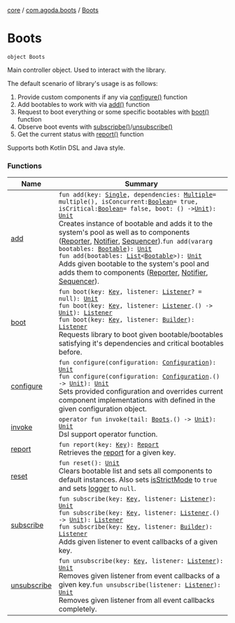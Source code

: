 [core](../../index.md) / [com.agoda.boots](../index.md) / [Boots](./index.md)

# Boots

`object Boots`

Main controller object. Used to interact with the library.

The default scenario of library's usage is as follows:

1. Provide custom components if any via [configure()](configure.md) function
2. Add bootables to work with via [add()](add.md) function
3. Request to boot everything or some specific bootables with [boot()](boot.md) function
4. Observe boot events with [subscripbe()](subscribe.md)/[unsubscribe()](unsubscribe.md)
5. Get the current status with [report()](report.md) function

Supports both Kotlin DSL and Java style.

### Functions

| Name | Summary |
|---|---|
| [add](add.md) | `fun add(key: `[`Single`](../-key/-single/index.md)`, dependencies: `[`Multiple`](../-key/-multiple/index.md)` = multiple(), isConcurrent: `[`Boolean`](https://kotlinlang.org/api/latest/jvm/stdlib/kotlin/-boolean/index.html)` = true, isCritical: `[`Boolean`](https://kotlinlang.org/api/latest/jvm/stdlib/kotlin/-boolean/index.html)` = false, boot: () -> `[`Unit`](https://kotlinlang.org/api/latest/jvm/stdlib/kotlin/-unit/index.html)`): `[`Unit`](https://kotlinlang.org/api/latest/jvm/stdlib/kotlin/-unit/index.html)<br>Creates instance of bootable and adds it to the system's pool as well as to components ([Reporter](../-reporter/index.md), [Notifier](../-notifier/index.md), [Sequencer](../-sequencer/index.md)).`fun add(vararg bootables: `[`Bootable`](../-bootable/index.md)`): `[`Unit`](https://kotlinlang.org/api/latest/jvm/stdlib/kotlin/-unit/index.html)<br>`fun add(bootables: `[`List`](https://kotlinlang.org/api/latest/jvm/stdlib/kotlin.collections/-list/index.html)`<`[`Bootable`](../-bootable/index.md)`>): `[`Unit`](https://kotlinlang.org/api/latest/jvm/stdlib/kotlin/-unit/index.html)<br>Adds given bootable to the system's pool and adds them to components ([Reporter](../-reporter/index.md), [Notifier](../-notifier/index.md), [Sequencer](../-sequencer/index.md)). |
| [boot](boot.md) | `fun boot(key: `[`Key`](../-key/index.md)`, listener: `[`Listener`](../-listener/index.md)`? = null): `[`Unit`](https://kotlinlang.org/api/latest/jvm/stdlib/kotlin/-unit/index.html)<br>`fun boot(key: `[`Key`](../-key/index.md)`, listener: `[`Listener`](../-listener/index.md)`.() -> `[`Unit`](https://kotlinlang.org/api/latest/jvm/stdlib/kotlin/-unit/index.html)`): `[`Listener`](../-listener/index.md)<br>`fun boot(key: `[`Key`](../-key/index.md)`, listener: `[`Builder`](../-listener/-builder/index.md)`): `[`Listener`](../-listener/index.md)<br>Requests library to boot given bootable/bootables satisfying it's dependencies and critical bootables before. |
| [configure](configure.md) | `fun configure(configuration: `[`Configuration`](../-configuration/index.md)`): `[`Unit`](https://kotlinlang.org/api/latest/jvm/stdlib/kotlin/-unit/index.html)<br>`fun configure(configuration: `[`Configuration`](../-configuration/index.md)`.() -> `[`Unit`](https://kotlinlang.org/api/latest/jvm/stdlib/kotlin/-unit/index.html)`): `[`Unit`](https://kotlinlang.org/api/latest/jvm/stdlib/kotlin/-unit/index.html)<br>Sets provided configuration and overrides current component implementations with defined in the given configuration object. |
| [invoke](invoke.md) | `operator fun invoke(tail: `[`Boots`](./index.md)`.() -> `[`Unit`](https://kotlinlang.org/api/latest/jvm/stdlib/kotlin/-unit/index.html)`): `[`Unit`](https://kotlinlang.org/api/latest/jvm/stdlib/kotlin/-unit/index.html)<br>Dsl support operator function. |
| [report](report.md) | `fun report(key: `[`Key`](../-key/index.md)`): `[`Report`](../-report/index.md)<br>Retrieves the [report](../-report/index.md) for a given key. |
| [reset](reset.md) | `fun reset(): `[`Unit`](https://kotlinlang.org/api/latest/jvm/stdlib/kotlin/-unit/index.html)<br>Clears bootable list and sets all components to default instances. Also sets [isStrictMode](../-configuration/is-strict-mode.md) to `true` and sets [logger](../-configuration/logger.md) to `null`. |
| [subscribe](subscribe.md) | `fun subscribe(key: `[`Key`](../-key/index.md)`, listener: `[`Listener`](../-listener/index.md)`): `[`Unit`](https://kotlinlang.org/api/latest/jvm/stdlib/kotlin/-unit/index.html)<br>`fun subscribe(key: `[`Key`](../-key/index.md)`, listener: `[`Listener`](../-listener/index.md)`.() -> `[`Unit`](https://kotlinlang.org/api/latest/jvm/stdlib/kotlin/-unit/index.html)`): `[`Listener`](../-listener/index.md)<br>`fun subscribe(key: `[`Key`](../-key/index.md)`, listener: `[`Builder`](../-listener/-builder/index.md)`): `[`Listener`](../-listener/index.md)<br>Adds given listener to event callbacks of a given key. |
| [unsubscribe](unsubscribe.md) | `fun unsubscribe(key: `[`Key`](../-key/index.md)`, listener: `[`Listener`](../-listener/index.md)`): `[`Unit`](https://kotlinlang.org/api/latest/jvm/stdlib/kotlin/-unit/index.html)<br>Removes given listener from event callbacks of a given key.`fun unsubscribe(listener: `[`Listener`](../-listener/index.md)`): `[`Unit`](https://kotlinlang.org/api/latest/jvm/stdlib/kotlin/-unit/index.html)<br>Removes given listener from all event callbacks completely. |
